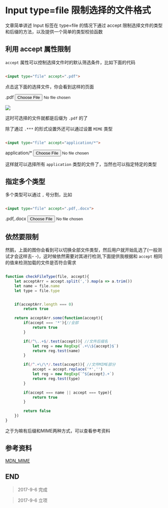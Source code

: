 # Input type=file 限制选择的文件格式

文章简单讲述 Input 标签在 type=file 的情况下通过 accept 限制选择文件的类型和后缀的方法，以及提供一个简单的类型校验函数

## 利用 accept 属性限制

`accept` 属性可以控制选择文件时的默认筛选条件，比如下面的代码

``` html

<input type="file" accept=".pdf">

```

点击这下面的选择文件，你会看到这样的页面

.pdf <input type="file" accept=".pdf">

![](https://blog-cdn.chenxiyuan.fun/17-9-6/31921828.jpg)

这时可选择的文件就都是后缀为 `.pdf` 的了

除了通过 `.***` 的形式设置外还可以通过设置 `MIME` 类型

``` html

<input type="file" accept="application/*">

```

application/* <input type="file" accept="application/*">

这样就可以选择所有 `application` 类型的文件了，当然也可以指定特定的类型

## 指定多个类型

多个类型可以通过 `,` 号分割，比如

``` html

<input type="file" accept=".pdf,.docx">

```

.pdf,.docx <input type="file" accept=".pdf,.docx">

## 依然要限制

然鹅，上面的图你会看到可以切换全部文件类型，然后用户就开始乱选了(一般测试才会这样去- -)，这时候依然需要对其进行检测,下面提供我根据和 `accept` 相同的值来检测加载的文件是否符合需求

``` javascript

function checkFileType(file, accept){
    let acceptArr = accept.split(',').map(a => a.trim())
    let name = file.name
    let type = file.type


    if(acceptArr.length === 0) 
        return true

    return acceptArr.some(function(accept){
        if(accept === '*'){//全部
            return true
        }

        if(/^\..+$/.test(accept)){ //文件后缀名
            let reg = new RegExp(`.+\\${accept}$`)
            return reg.test(name)
        }

        if(/^.+\/\*/.test(accept)){ //文件MIME部分
            accept = accept.replace('*','')
            let reg = new RegExp(`^${accept}.+`)
            return reg.test(type)
        }

        if(accept === name || accept === type){
            return true
        }

        return false
    })
}

```

之于为嘛有后缀和MIME两种方式，可以查看参考资料

## 参考资料

[MDN_MIME](https://developer.mozilla.org/zh-CN/docs/Web/HTTP/Basics_of_HTTP/MIME_types)

## END

>   2017-9-6   完成

>   2017-9-6   立项